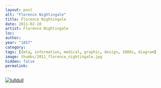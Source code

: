 ```yaml
---
layout: post
alt: "Florence Nightingale"
title: Florence Nightingale
date: 2011-02-10
artist: Florence Nightingale
loc: 
author: 
year: "1857"
category: 
tags: [data, information, medical, graphic, design, 1800s, diagram]
image: thumbs/2011_florence_nightingale.jpg
hidden: false
permalink:
---
```






<div class="post_image">
	<a href="{{ site.baseurl }}/images/posts/2011_florence_nightingale/001.jpg" target="_blank">
	<img src="{{ site.baseurl }}/images/posts/2011_florence_nightingale/001.jpg" alt="lulldull"></a>
</div>
